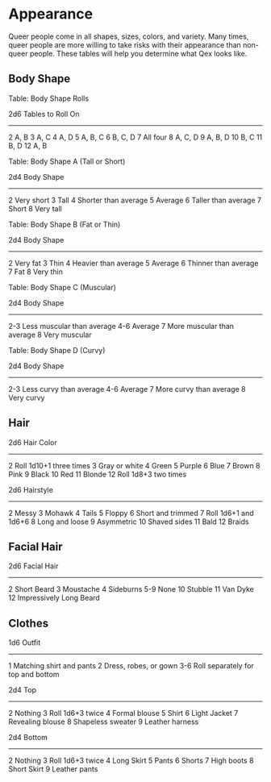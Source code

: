 # Appearance

Queer people come in all shapes, sizes, colors, and variety. Many times, queer people
are more willing to take risks with their appearance than non-queer people. These tables
will help you determine what Qex looks like.

## Body Shape

Table: Body Shape Rolls

 2d6   Tables to Roll On
-----  -----------------------------------
  2    A, B
  3    A, C
  4    A, D
  5    A, B, C
  6    B, C, D
  7    All four
  8    A, C, D
  9    A, B, D
 10    B, C
 11    B, D
 12    A, B

Table: Body Shape A (Tall or Short)

 2d4   Body Shape
-----  --------------------------
  2    Very short
  3    Tall
  4    Shorter than average
  5    Average
  6    Taller than average
  7    Short
  8    Very tall

Table: Body Shape B (Fat or Thin)

 2d4   Body Shape   
-----  --------------------------
  2    Very fat
  3    Thin
  4    Heavier than average
  5    Average
  6    Thinner than average
  7    Fat
  8    Very thin

Table: Body Shape C (Muscular)

 2d4   Body Shape   
-----  --------------------------
 2-3   Less muscular than average
 4-6   Average
  7    More muscular than average
  8    Very muscular

Table: Body Shape D (Curvy)

 2d4   Body Shape
-----  ----------------------
 2-3   Less curvy than average
 4-6   Average
  7    More curvy than average
  8    Very curvy

## Hair

 2d6   Hair Color
-----  -------------------
  2    Roll 1d10+1 three times
  3    Gray or white
  4    Green
  5    Purple
  6    Blue
  7    Brown
  8    Pink
  9    Black
 10    Red
 11    Blonde
 12    Roll 1d8+3 two times

 2d6   Hairstyle
-----  --------------------
  2    Messy
  3    Mohawk
  4    Tails
  5    Floppy
  6    Short and trimmed
  7    Roll 1d6+1 and 1d6+6
  8    Long and loose
  9    Asymmetric
 10    Shaved sides
 11    Bald
 12    Braids

## Facial Hair

 2d6    Facial Hair
-----   --------------------------
  2     Short Beard
  3     Moustache
  4     Sideburns
 5-9    None
 10     Stubble
 11     Van Dyke
 12     Impressively Long Beard

## Clothes

 1d6   Outfit
-----  ------------------------
  1    Matching shirt and pants
  2    Dress, robes, or gown
 3-6   Roll separately for top and bottom

 2d4   Top
-----  -------------------------
  2    Nothing
  3    Roll 1d6+3 twice
  4    Formal blouse
  5    Shirt
  6    Light Jacket
  7    Revealing blouse
  8    Shapeless sweater
  9    Leather harness

 2d4    Bottom
-----   -----------------------------
  2     Nothing
  3     Roll 1d6+3 twice
  4     Long Skirt
  5     Pants
  6     Shorts
  7     High boots
  8     Short Skirt
  9     Leather pants

